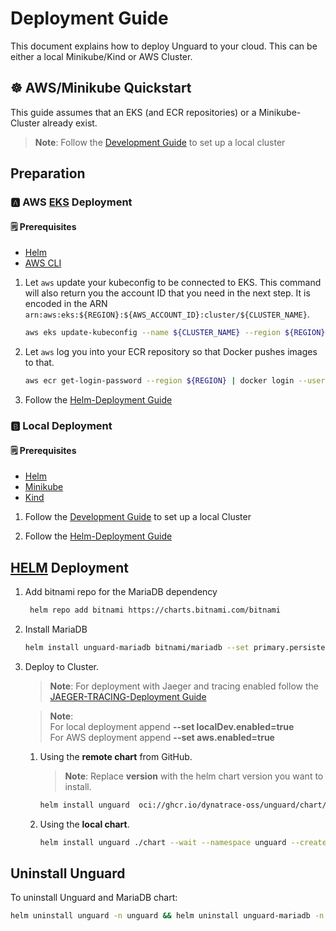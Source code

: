 # Deployment Guide

This document explains how to deploy Unguard to your cloud. This can be either a local Minikube/Kind or AWS Cluster.

## ☸️ AWS/Minikube Quickstart

This guide assumes that an EKS (and ECR repositories) or a Minikube-Cluster already exist.
> **Note**: Follow the [Development Guide](DEV-GUIDE.md) to set up a local cluster

## Preparation

### 🅰 AWS [EKS](https://aws.amazon.com/eks/) Deployment

#### 🗒️ Prerequisites

* [Helm](https://helm.sh/docs/intro/install/)
* [AWS CLI](https://aws.amazon.com/cli/)

1. Let `aws` update your kubeconfig to be connected to EKS.
   This command will also return you the account ID that you need in the next step.
   It is encoded in the ARN `arn:aws:eks:${REGION}:${AWS_ACCOUNT_ID}:cluster/${CLUSTER_NAME}`.

   ```sh
   aws eks update-kubeconfig --name ${CLUSTER_NAME} --region ${REGION}
   ```

2. Let `aws` log you into your ECR repository so that Docker pushes images to that.

   ```sh
   aws ecr get-login-password --region ${REGION} | docker login --username AWS --password-stdin ${AWS_ACCOUNT_ID}.dkr.ecr.${REGION}.amazonaws.com
   ```

3. Follow the [Helm-Deployment Guide](#HELM-Deployment)

### 🅱 Local Deployment

#### 🗒️ Prerequisites

* [Helm](https://helm.sh/docs/intro/install/)
* [Minikube](https://minikube.sigs.k8s.io)
* [Kind](https://kind.sigs.k8s.io/)

1. Follow the [Development Guide](DEV-GUIDE.md) to set up a local Cluster

2. Follow the [Helm-Deployment Guide](#HELM-Deployment)

## [HELM](https://helm.sh/) Deployment

1. Add bitnami repo for the MariaDB dependency
   ```sh
    helm repo add bitnami https://charts.bitnami.com/bitnami
   ```

2. Install MariaDB
   ```sh
   helm install unguard-mariadb bitnami/mariadb --set primary.persistence.enabled=false --wait --namespace unguard --create-namespace
   ```

3. Deploy to Cluster.
    > **Note**: For deployment with Jaeger and tracing enabled follow the [JAEGER-TRACING-Deployment Guide](./JAEGER-TRACING-DEPLOYMENT.md)

    > **Note**:\
    For local deployment append **--set localDev.enabled=true**\
    For AWS deployment append **--set aws.enabled=true**

    1. Using the **remote chart** from GitHub.
       > **Note**: Replace __version__ with the helm chart version you want to install.
       ```sh
       helm install unguard  oci://ghcr.io/dynatrace-oss/unguard/chart/unguard --version 0.8.0 --wait --namespace unguard --create-namespace --set [localDev.enabled=true|aws.enabled=true]
       ```

    2. Using the **local chart**.
        ```sh
        helm install unguard ./chart --wait --namespace unguard --create-namespace --set [localDev.enabled=true|aws.enabled=true]
        ```

## Uninstall Unguard

To uninstall Unguard and MariaDB chart:
```sh
helm uninstall unguard -n unguard && helm uninstall unguard-mariadb -n unguard
```
